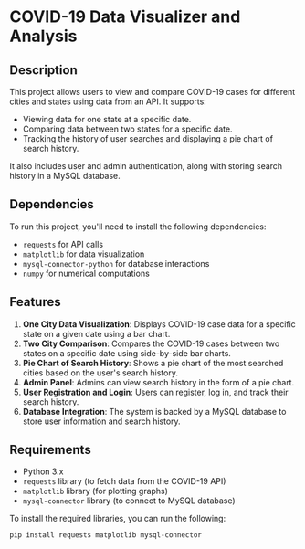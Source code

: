 # COVID-19 Data Visualizer and Analysis

## Description
This project allows users to view and compare COVID-19 cases for different cities and states using data from an API. It supports:

- Viewing data for one state at a specific date.
- Comparing data between two states for a specific date.
- Tracking the history of user searches and displaying a pie chart of search history.

It also includes user and admin authentication, along with storing search history in a MySQL database.



## Dependencies

To run this project, you'll need to install the following dependencies:

- `requests` for API calls
- `matplotlib` for data visualization
- `mysql-connector-python` for database interactions
- `numpy` for numerical computations




## Features

1. **One City Data Visualization**: Displays COVID-19 case data for a specific state on a given date using a bar chart.
2. **Two City Comparison**: Compares the COVID-19 cases between two states on a specific date using side-by-side bar charts.
3. **Pie Chart of Search History**: Shows a pie chart of the most searched cities based on the user's search history.
4. **Admin Panel**: Admins can view search history in the form of a pie chart.
5. **User Registration and Login**: Users can register, log in, and track their search history.
6. **Database Integration**: The system is backed by a MySQL database to store user information and search history.

## Requirements

- Python 3.x
- `requests` library (to fetch data from the COVID-19 API)
- `matplotlib` library (for plotting graphs)
- `mysql-connector` library (to connect to MySQL database)

To install the required libraries, you can run the following:

```bash
pip install requests matplotlib mysql-connector
